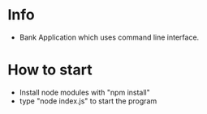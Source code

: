 # Info

- Bank Application which uses command line interface. 

# How to start
- Install node modules with "npm install"
- type "node index.js" to start the program
